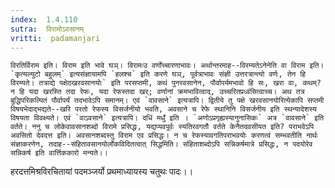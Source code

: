 ```yaml
---
index:  1.4.110
sutra:  विरामोऽवसानम्
vritti:  padamanjari
---
```


	विरतिर्विराम इति। विराम इति भावे घञ्। विरामःउ वर्णोच्चारणाभावः। अर्थान्तरमाह--विरम्यतेऽनेनेति वा विराम इति। `कृत्यल्युटो बहुलम्` इत्यसंज्ञायामपि `हलश्च` इति करणे घञ्, पूर्वत्राभावः संज्ञी उत्तरत्रान्त्यो वर्णः, तेन हि विरम्यते। तत्राद्ये पक्षेठखरवसानयोः` इति परसप्तमी, कथं पुनरवसानेन, पौर्वापर्यमभावो हि सः, खरा वा, कथम्? न हि यदा खरस्ति तदा रेफः, यदा रेफस्तदा खर्; वर्णानां क्रमभावित्वाद्, उच्चरितप्रध्वंसित्वाच्च। अथ तत्र बुद्धिपरिकल्पितं पौर्वापर्यं तदभावेऽपि समानम्। एवं `वावसाने` इत्यत्रापि। द्वितीये तु पक्षे खरवसानयोरित्येकापि सप्तमी विषयभेदाद्भद्यते--खरि परतो रेफस्य विसर्जनीयो भवति, अवसाने च रेफे स्थानिनि विसर्जनीय इति स्थन्यादेशस्य विषयता विवक्ष्यते। एवं `वाऽवसाने` इत्यत्रापि। दधिं मधुँ इति । `अणोऽप्रगृह्यस्यानुनासिकः` अत्र `वावसाने` इति वर्तते। ननु च लोकेवावसानशब्दो विरामे प्रसिद्धः, यद्यप्यवपूर्वः स्यतिरवगतौ वर्तते केनैतदवसीयत इति? पराभवेऽपि अवसितो देवदत्त इति। अवसानशब्दस्तु विराम एव प्रसिद्धः। न च रेफस्यावगतिपराभवयोः करणत्वं सम्भवतीति नार्थः संज्ञाकरणेन, तदाह--संहितावसानयोर्लोकविदितत्वात् सिद्धमिति। संहिताशब्दोऽपि सन्निकर्षमात्रे प्रसिद्धः, न पदयोरेव सन्निकर्ष इति वार्त्तिककारो मन्यते।।
हरदत्तमिश्रविरचितायां पदमञ्जर्यो प्रथमाध्यायस्य चतुथः पादः।।



